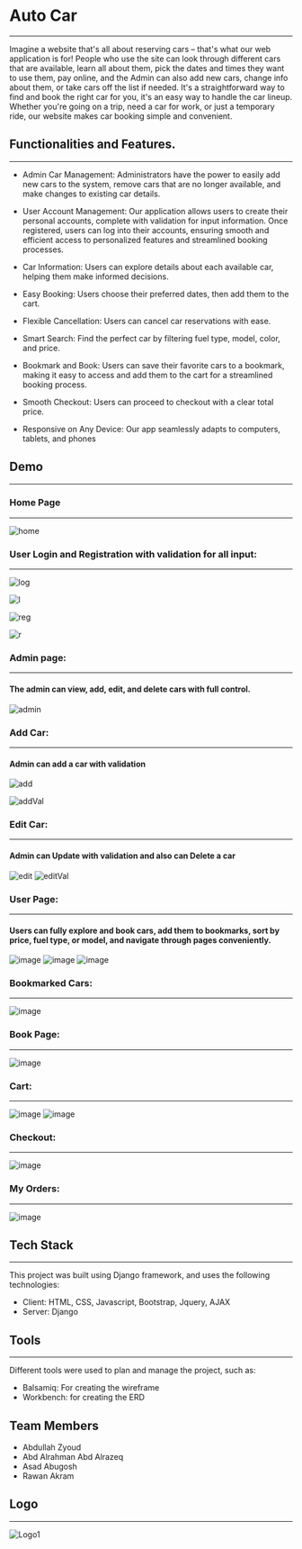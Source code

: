 # Auto Car
-----

Imagine a website that's all about reserving cars – that's what our web application is for! People who use the site can look through different cars that are available, learn all about them, pick the dates and times they want to use them, pay online, and the Admin can also add new cars, change info about them, or take cars off the list if needed. It's a straightforward way to find and book the right car for you, it's an easy way to handle the car lineup. Whether you're going on a trip, need a car for work, or just a temporary ride, our website makes car booking simple and convenient.

## Functionalities and Features.
-----

- Admin Car Management: Administrators have the power to easily add new cars to the system, remove cars that are no longer available, and make changes to existing car details.

- User Account Management: Our application allows users to create their personal accounts, complete with validation for input information. Once registered, users can log into their accounts, ensuring smooth and efficient access to personalized features and streamlined booking processes.

- Car Information: Users can explore details about each available car, helping them make informed decisions.

- Easy Booking: Users choose their preferred dates, then add them to the cart.

- Flexible Cancellation: Users can cancel car reservations with ease.

- Smart Search: Find the perfect car by filtering fuel type, model, color, and price.
  
- Bookmark and Book: Users can save their favorite cars to a bookmark, making it easy to access and add them to the cart for a streamlined booking process.
    
- Smooth Checkout: Users can proceed to checkout with a clear total price.
  
- Responsive on Any Device: Our app seamlessly adapts to computers, tablets, and phones
## Demo
-----
### Home Page
-----
![home](https://github.com/A-AbdAlrazeq/Group_Project/assets/130833624/cc21cf21-1dc8-4327-9a1e-3f415554a6ef)




### User Login and Registration with validation for all input:
-----
![log](https://github.com/A-AbdAlrazeq/Group_Project/assets/130833624/78ae41c4-a162-4e60-b1c2-530c281abdf5)

![l](https://github.com/A-AbdAlrazeq/Group_Project/assets/130833624/4fbfe021-8b32-4300-b7e7-916a684826e3)

![reg](https://github.com/A-AbdAlrazeq/Group_Project/assets/130833624/7bf9563f-d0c5-43bd-8839-d136db5dfbf1)

![r](https://github.com/A-AbdAlrazeq/Group_Project/assets/130833624/3dad33e5-22e1-48d5-8c2b-e10479c2b586)





### Admin page:
-----
#### The admin can view, add, edit, and delete cars with full control.
![admin](https://github.com/A-AbdAlrazeq/Group_Project/assets/130833624/3c27fba4-530d-4800-be18-8a0bf1581171)





### Add Car:
-----
#### Admin can add a car with validation 
![add](https://github.com/A-AbdAlrazeq/Group_Project/assets/130833624/4d0de956-b580-4c60-b121-57f56e1c9490)

![addVal](https://github.com/A-AbdAlrazeq/Group_Project/assets/130833624/63b5bd96-7a11-4b1c-b046-875ef346bbc9)




### Edit Car:
-----
#### Admin can Update with validation and also can Delete a car
![edit](https://github.com/A-AbdAlrazeq/Group_Project/assets/130833624/fa5e0559-0028-4040-9e56-9946a2ce606d)
![editVal](https://github.com/A-AbdAlrazeq/Group_Project/assets/130833624/b0ab018d-1158-433e-a055-1d6b3f1edaca)




### User Page:
-----
#### Users can fully explore and book cars, add them to bookmarks, sort by price, fuel type, or model, and navigate through pages conveniently.

![image](https://github.com/A-AbdAlrazeq/Group_Project/assets/33298724/4a186b22-7d55-4c33-a347-72be308e4fa7)
![image](https://github.com/A-AbdAlrazeq/Group_Project/assets/33298724/bdab8ddb-f2ff-4147-b0fe-a101cc203fa3)
![image](https://github.com/A-AbdAlrazeq/Group_Project/assets/33298724/529f3a12-ccc7-4b62-8e1a-39be0170ee89)
### Bookmarked Cars:
-----
![image](https://github.com/A-AbdAlrazeq/Group_Project/assets/33298724/dff22b45-7180-43d7-8ab2-4b1ec8ff1105)


### Book Page:
-----
![image](https://github.com/A-AbdAlrazeq/Group_Project/assets/33298724/bcb43a48-32bf-4334-806b-b99ac3ee364d)

### Cart:
-----
![image](https://github.com/A-AbdAlrazeq/Group_Project/assets/33298724/2d740289-71b3-402f-8f1b-dcbe60721014)
![image](https://github.com/A-AbdAlrazeq/Group_Project/assets/33298724/fbb7a5a7-970e-496c-a61a-39f451070980)

### Checkout:
-----
![image](https://github.com/A-AbdAlrazeq/Group_Project/assets/33298724/3685d09b-a283-4423-adf6-5d38b1650e86)

### My Orders:
-----
![image](https://github.com/A-AbdAlrazeq/Group_Project/assets/33298724/bd9fc76d-0a75-4d73-95fb-239ff64882df)




## Tech Stack
-----
This project was built using Django framework, and uses the following technologies:
- Client: HTML, CSS, Javascript, Bootstrap, Jquery, AJAX
- Server: Django
## Tools
-----
Different tools were used to plan and manage the project, such as:
- Balsamiq: For creating the wireframe
- Workbench: for creating the ERD
## Team Members
- Abdullah Zyoud
- Abd Alrahman Abd Alrazeq
- Asad Abugosh
- Rawan Akram 
## Logo
-----
![Logo1](https://github.com/abdullah-zyoud/Solo_Project/assets/130833624/eeb64f4b-20f5-42b0-85f4-aaabce8fd7b0)
